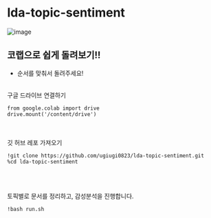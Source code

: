 # lda-topic-sentiment

![image](https://github.com/ugiugi0823/lda_topic_sentiment/assets/106899647/854c25ca-e895-4f0a-b847-1fae9c8e4a2c)



## 코랩으로 쉽게 돌려보기!!
- 순서를 맞춰서 돌려주세요!
<br/><br/>

구글 드라이브 연결하기

```
from google.colab import drive
drive.mount('/content/drive')
```
<br/><br/>
깃 허브 레포 가져오기
```
!git clone https://github.com/ugiugi0823/lda-topic-sentiment.git
%cd lda-topic-sentiment
```
<br/><br/>


토픽별로 문서를 정리하고, 감성분석을 진행합니다.
```
!bash run.sh
```

